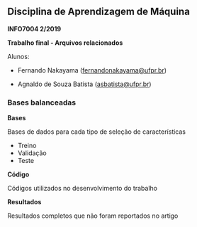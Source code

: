 ## Disciplina de Aprendizagem de Máquina
**INFO7004 2/2019**

**Trabalho final - Arquivos relacionados**

Alunos:
- Fernando Nakayama (fernandonakayama@ufpr.br)

- Agnaldo de Souza Batista (asbatista@ufpr.br)

### Bases balanceadas

**Bases**

Bases de dados para cada tipo de seleção de características
- Treino
- Validação
- Teste 

**Código**

Códigos utilizados no desenvolvimento do trabalho

**Resultados**

Resultados completos que não foram reportados no artigo
